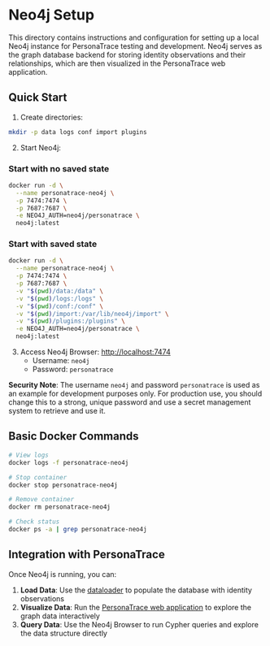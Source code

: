 # Neo4j Setup

This directory contains instructions and configuration for setting up a local Neo4j instance for PersonaTrace testing and development. Neo4j serves as the graph database backend for storing identity observations and their relationships, which are then visualized in the PersonaTrace web application.

## Quick Start

1. Create directories:
```bash
mkdir -p data logs conf import plugins
```

2. Start Neo4j:
### Start with no saved state
```bash
docker run -d \
  --name personatrace-neo4j \
  -p 7474:7474 \
  -p 7687:7687 \
  -e NEO4J_AUTH=neo4j/personatrace \
  neo4j:latest
```

### Start with saved state
```bash
docker run -d \
  --name personatrace-neo4j \
  -p 7474:7474 \
  -p 7687:7687 \
  -v "$(pwd)/data:/data" \
  -v "$(pwd)/logs:/logs" \
  -v "$(pwd)/conf:/conf" \
  -v "$(pwd)/import:/var/lib/neo4j/import" \
  -v "$(pwd)/plugins:/plugins" \
  -e NEO4J_AUTH=neo4j/personatrace \
  neo4j:latest
```

3. Access Neo4j Browser: [http://localhost:7474](http://localhost:7474)
   - Username: `neo4j`
   - Password: `personatrace`

**Security Note**: The username `neo4j` and password `personatrace` is used as an example for development purposes only. For production use, you should change this to a strong, unique password and use a secret management system to retrieve and use it.

## Basic Docker Commands

```bash
# View logs
docker logs -f personatrace-neo4j

# Stop container
docker stop personatrace-neo4j

# Remove container
docker rm personatrace-neo4j

# Check status
docker ps -a | grep personatrace-neo4j
```

## Integration with PersonaTrace

Once Neo4j is running, you can:

1. **Load Data**: Use the [dataloader](../dataloader/README.md) to populate the database with identity observations
2. **Visualize Data**: Run the [PersonaTrace web application](../app/README.md) to explore the graph data interactively
3. **Query Data**: Use the Neo4j Browser to run Cypher queries and explore the data structure directly

